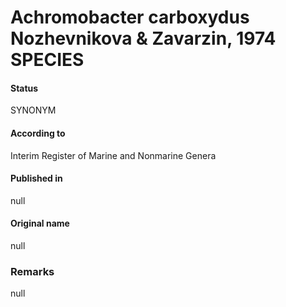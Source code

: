 # Achromobacter carboxydus Nozhevnikova & Zavarzin, 1974 SPECIES

#### Status
SYNONYM

#### According to
Interim Register of Marine and Nonmarine Genera

#### Published in
null

#### Original name
null

### Remarks
null